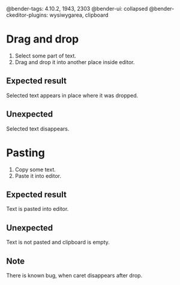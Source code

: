 @bender-tags: 4.10.2, 1943, 2303
@bender-ui: collapsed
@bender-ckeditor-plugins: wysiwygarea, clipboard

# Drag and drop

1. Select some part of text.
1. Drag and drop it into another place inside editor.

## Expected result

Selected text appears in place where it was dropped.

## Unexpected

Selected text disappears.

# Pasting

1. Copy some text.
1. Paste it into editor.

## Expected result

Text is pasted into editor.

## Unexpected

Text is not pasted and clipboard is empty.


## Note

There is known bug, when caret disappears after drop.
